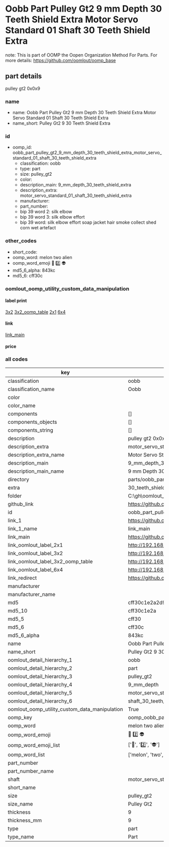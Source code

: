 # Oobb Part Pulley Gt2 9 mm Depth 30 Teeth Shield Extra Motor Servo Standard 01 Shaft 30 Teeth Shield Extra  

note: This is part of OOMP the Oopen Organization Method For Parts. For more details: https://github.com/oomlout/oomp_base

##  part details
  



pulley gt2 0x0x9



### name
* name: Oobb Part Pulley Gt2 9 mm Depth 30 Teeth Shield Extra Motor Servo Standard 01 Shaft 30 Teeth Shield Extra
* name_short: Pulley Gt2 9 30 Teeth Shield Extra
### id
* oomp_id: oobb_part_pulley_gt2_9_mm_depth_30_teeth_shield_extra_motor_servo_standard_01_shaft_30_teeth_shield_extra
  * classification: oobb
  * type: part
  * size: pulley_gt2
  * color: 
  * description_main: 9_mm_depth_30_teeth_shield_extra
  * description_extra: motor_servo_standard_01_shaft_30_teeth_shield_extra
  * manufacturer: 
  * part_number: 
  * bip 39 word 2: silk elbow
  * bip 39 word 3: silk elbow effort
  * bip 39 word: silk elbow effort soap jacket hair smoke collect shed corn wet artefact

### other_codes
* short_code: 
* oomp_word: melon two alien
* oomp_word_emoji :melon: :two: :alien:
* md5_6_alpha: 843kc
* md5_6: cff30c






### oomlout_oomp_utility_custom_data_manipulation
#### label print
[3x2](http://192.168.1.245:1112/?label=oomp%20843kc)
[3x2_oomp_table](http://192.168.1.108:1112/?label=oomp%20843kc)
[2x1](http://192.168.1.242:1112/?label=oomp%20843kc)
[6x4](http://192.168.1.55:1112/?label=oomp%20843kc)    

#### link

[link_main](https://github.com/oomlout/oomlout_oobb_version_4_generated_parts/tree/main/navigation_oomp/oobb/part/pulley_gt2/9_mm_depth_30_teeth_shield_extra/motor_servo_standard_01_shaft_30_teeth_shield_extra/part)                              

#### price







### all codes 
| key | value |  
| --- | --- |  
| classification | oobb |  
| classification_name | Oobb |  
| color |  |  
| color_name |  |  
| components | [] |  
| components_objects | [] |  
| components_string | [] |  
| description | pulley gt2 0x0x9 |  
| description_extra | motor_servo_standard_01_shaft_30_teeth_shield_extra |  
| description_extra_name | Motor Servo Standard 01 Shaft 30 Teeth Shield Extra |  
| description_main | 9_mm_depth_30_teeth_shield_extra |  
| description_main_name | 9 mm Depth 30 Teeth Shield Extra |  
| directory | parts/oobb_part_pulley_gt2_9_mm_depth_30_teeth_shield_extra_motor_servo_standard_01_shaft_30_teeth_shield_extra |  
| extra | 30_teeth_shield |  
| folder | C:\gh\oomlout_oobb_version_4_generated_parts\parts\oobb_part_pulley_gt2_9_mm_depth_30_teeth_shield_extra_motor_servo_standard_01_shaft_30_teeth_shield_extra |  
| github_link | https://github.com/oomlout/oomlout_oomp_part_src/tree/main/parts/oobb_part_pulley_gt2_9_mm_depth_30_teeth_shield_extra_motor_servo_standard_01_shaft_30_teeth_shield_extra |  
| id | oobb_part_pulley_gt2_9_mm_depth_30_teeth_shield_extra_motor_servo_standard_01_shaft_30_teeth_shield_extra |  
| link_1 | https://github.com/oomlout/oomlout_oobb_version_4_generated_parts/tree/main/navigation_oomp/oobb/part/pulley_gt2/9_mm_depth_30_teeth_shield_extra/motor_servo_standard_01_shaft_30_teeth_shield_extra/part |  
| link_1_name | link_main |  
| link_main | https://github.com/oomlout/oomlout_oobb_version_4_generated_parts/tree/main/navigation_oomp/oobb/part/pulley_gt2/9_mm_depth_30_teeth_shield_extra/motor_servo_standard_01_shaft_30_teeth_shield_extra/part |  
| link_oomlout_label_2x1 | http://192.168.1.242:1112/?label=oomp%20843kc |  
| link_oomlout_label_3x2 | http://192.168.1.245:1112/?label=oomp%20843kc |  
| link_oomlout_label_3x2_oomp_table | http://192.168.1.108:1112/?label=oomp%20843kc |  
| link_oomlout_label_6x4 | http://192.168.1.55:1112/?label=oomp%20843kc |  
| link_redirect | https://github.com/oomlout/oomlout_oobb_version_4_generated_parts/tree/main/parts/oobb_pulley_gt2_09_ex_30_teeth_shield_sh_motor_servo_standard_01 |  
| manufacturer |  |  
| manufacturer_name |  |  
| md5 | cff30c1e2a2d9999a13b8cda8d51ce44 |  
| md5_10 | cff30c1e2a |  
| md5_5 | cff30 |  
| md5_6 | cff30c |  
| md5_6_alpha | 843kc |  
| name | Oobb Part Pulley Gt2 9 mm Depth 30 Teeth Shield Extra Motor Servo Standard 01 Shaft 30 Teeth Shield Extra |  
| name_short | Pulley Gt2 9 30 Teeth Shield Extra |  
| oomlout_detail_hierarchy_1 | oobb |  
| oomlout_detail_hierarchy_2 | part |  
| oomlout_detail_hierarchy_3 | pulley_gt2 |  
| oomlout_detail_hierarchy_4 | 9_mm_depth |  
| oomlout_detail_hierarchy_5 | motor_servo_standard_01 |  
| oomlout_detail_hierarchy_6 | shaft_30_teeth_shield_extra |  
| oomlout_oomp_utility_custom_data_manipulation | True |  
| oomp_key | oomp_oobb_part_pulley_gt2_9_mm_depth_30_teeth_shield_extra_motor_servo_standard_01_shaft_30_teeth_shield_extra |  
| oomp_word | melon two alien |  
| oomp_word_emoji | :melon: :two: :alien: |  
| oomp_word_emoji_list | [':melon:', ':two:', ':alien:'] |  
| oomp_word_list | ['melon', 'two', 'alien'] |  
| part_number |  |  
| part_number_name |  |  
| shaft | motor_servo_standard_01 |  
| short_name |  |  
| size | pulley_gt2 |  
| size_name | Pulley Gt2 |  
| thickness | 9 |  
| thickness_mm | 9 |  
| type | part |  
| type_name | Part |  
